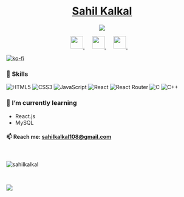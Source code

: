 
<p>
      <h1 align="center">
      <a href="https://sahilkalkal.com">
      Sahil Kalkal
      </a>
            </h1>
    
  </p>



<p align="center">
  <!-- Typing SVG by DenverCoder1 - https://github.com/DenverCoder1/readme-typing-svg -->
  <a href="https://github.com/DenverCoder1/readme-typing-svg">
    <img src="https://readme-typing-svg.demolab.com/?lines=Web%20Designer;Front%20End%20Web%20Developer;I%20use%20react.js&font=Fira%20Code&center=true&width=440&height=45&color=blue&vCenter=true&pause=1000&size=22" /></a>
</p>

<!-- Social icons section -->
<p align="center" >
  <a href="https://www.instagram.com/sahil.kalkal_" >
<img height="33px" src="https://github.com/sahilkalkal/social-icons/blob/master/SVG/Color/Instagram.svg"></img>
  </a>
   &#8287;&#8287;&#8287;&#8287;
   <a href="https://www.linkedin.com/in/sahil810/">
<img height="33px" src="https://github.com/sahilkalkal/social-icons/blob/master/SVG/Color/LinkedIN.svg"></img>
</a>
 &#8287;&#8287;&#8287;&#8287;
 <a href="https://twitter.com/sahilkalkal_">
<img height="33px" src="https://github.com/sahilkalkal/social-icons/blob/master/SVG/Color/Twitter.svg"></img>
</a>
&#8287;&#8287;&#8287;&#8287;

 
</p>

[![ko-fi](https://ko-fi.com/img/githubbutton_sm.svg)](https://ko-fi.com/V7V8IH63I)
     
     




### 🚀 Skills 
![HTML5](https://img.shields.io/badge/html5-%23E34F26.svg?style=for-the-badge&logo=html5&logoColor=white)
![CSS3](https://img.shields.io/badge/css3-%231572B6.svg?style=for-the-badge&logo=css3&logoColor=white)
![JavaScript](https://img.shields.io/badge/javascript-%23323330.svg?style=for-the-badge&logo=javascript&logoColor=%23F7DF1E)
![React](https://img.shields.io/badge/react-%2320232a.svg?style=for-the-badge&logo=react&logoColor=%2361DAFB)
![React Router](https://img.shields.io/badge/React_Router-CA4245?style=for-the-badge&logo=react-router&logoColor=white)
![C](https://img.shields.io/badge/c-%2300599C.svg?style=for-the-badge&logo=c&logoColor=white)
![C++](https://img.shields.io/badge/c++-%2300599C.svg?style=for-the-badge&logo=c%2B%2B&logoColor=white)






<!--  ### 🔭 I’m currently working on -->
<!--  - [Resume Hub](https://sahilkalkal.github.io/resume-hub) -->
 
 
### 🌱 I’m currently learning
- React.js
- MySQL

#### 📫 Reach me: sahilkalkal108@gmail.com
 
<br/>


<p><img align="center" src="https://github-readme-streak-stats.herokuapp.com/?user=sahilkalkal&" alt="sahilkalkal" /></p>
<br/>


![](https://komarev.com/ghpvc/?username=sahilkalkal)

 
